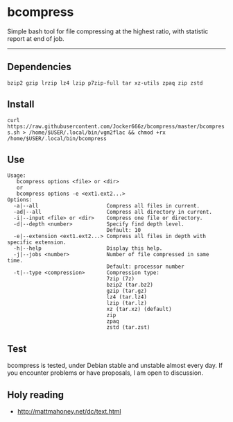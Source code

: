 # bcompress

Simple bash tool for file compressing at the highest ratio, with statistic report at end of job.

--------------------------------------------------------------------------------------------------
## Dependencies
`bzip2 gzip lrzip lz4 lzip p7zip-full tar xz-utils zpaq zip zstd`

## Install
`curl https://raw.githubusercontent.com/Jocker666z/bcompress/master/bcompress.sh > /home/$USER/.local/bin/vgm2flac && chmod +rx /home/$USER/.local/bin/bcompress`


## Use
```
Usage: 
   bcompress options <file> or <dir>
   or
   bcompress options -e <ext1.ext2...>
Options:
  -a|--all                      Compress all files in current.
  -ad|--all                     Compress all directory in current.
  -i|--input <file> or <dir>    Compress one file or directory.
  -d|--depth <number>           Specify find depth level.
                                Default: 10
  -e|--extension <ext1.ext2...> Compress all files in depth with specific extension.
  -h|--help                     Display this help.
  -j|--jobs <number>            Number of file compressed in same time.
                                Default: processor number
  -t|--type <compression>       Compression type:
                                7zip (7z)
                                bzip2 (tar.bz2)
                                gzip (tar.gz)
                                lz4 (tar.lz4)
                                lzip (tar.lz)
                                xz (tar.xz) (default)
                                zip
                                zpaq
                                zstd (tar.zst)
```

## Test
bcompress is tested, under Debian stable and unstable almost every day.
If you encounter problems or have proposals, I am open to discussion.

## Holy reading
* http://mattmahoney.net/dc/text.html
